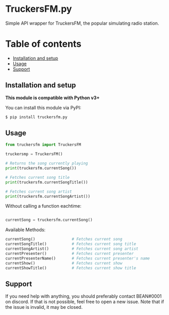 # TruckersFM.py

Simple API wrapper for TruckersFM, the popular simulating radio station.

# Table of contents
- [Installation and setup](https://github.com/mrbean565/TruckersFM.py#installation-and-setup)
- [Usage](https://github.com/mrbean565/TruckersFM.py#usage)
- [Support](https://github.com/mrbean565/TruckersFM.py/#support)


## Installation and setup

**This module is compatible with Python v3+**

You can install this module via PyPI:
```bash
$ pip install truckersfm.py
```

 
## Usage

```py
from truckersfm import TruckersFM

truckersmp = TruckersFM()

# Returns the song currently playing
print(truckersfm.currentSong())

# Fetches current song title
print(truckersfm.currentSongTitle()) 

# Fetches current song artist
print(truckersfm.currentSongArtist()) 

```

Without calling a function eachtime:

```py

currentSong = truckersfm.currentSong()

```

Available Methods:

```py
currentSong()                # Fetches current song
currentSongTitle()           # Fetches current song title
currentSongArtist()          # Fetches current song artist
currentPresenter()           # Fetches current presenter
currentPresenterName()       # Fetches current presenter's name
currentShow()                # Fetches current show
currentShowTitle()           # Fetches current show title                    
```

## Support

If you need help with anything, you should preferably contact BEAN#0001 on discord. If that is not possible, feel free to open a new issue. Note that if the issue is invalid, it may be closed.
